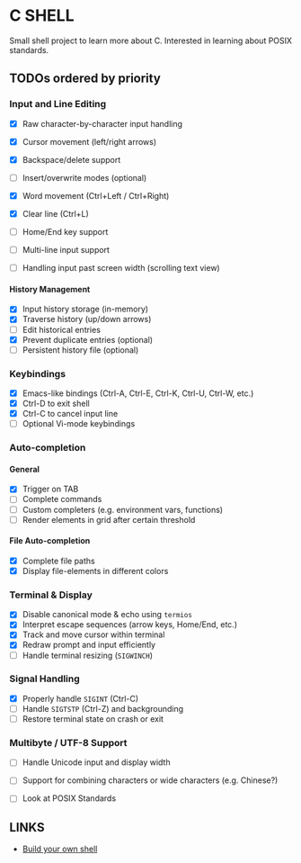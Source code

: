 # C SHELL

Small shell project to learn more about C. Interested in learning about POSIX standards.

## TODOs ordered by priority

### Input and Line Editing
- [x] Raw character-by-character input handling
- [x] Cursor movement (left/right arrows)
- [x] Backspace/delete support
- [ ] Insert/overwrite modes (optional)
- [x] Word movement (Ctrl+Left / Ctrl+Right)
- [x] Clear line (Ctrl+L)
- [ ] Home/End key support

- [ ] Multi-line input support
- [ ] Handling input past screen width (scrolling text view)

#### History Management
- [x] Input history storage (in-memory)
- [x] Traverse history (up/down arrows)
- [ ] Edit historical entries
- [x] Prevent duplicate entries (optional)
- [ ] Persistent history file (optional)

### Keybindings
- [x] Emacs-like bindings (Ctrl-A, Ctrl-E, Ctrl-K, Ctrl-U, Ctrl-W, etc.)
- [x] Ctrl-D to exit shell
- [x] Ctrl-C to cancel input line
- [ ] Optional Vi-mode keybindings

### Auto-completion
#### General
- [x] Trigger on TAB
- [ ] Complete commands
- [ ] Custom completers (e.g. environment vars, functions)
- [ ] Render elements in grid after certain threshold
#### File Auto-completion
- [x] Complete file paths
- [x] Display file-elements in different colors

### Terminal & Display
- [x] Disable canonical mode & echo using `termios`
- [x] Interpret escape sequences (arrow keys, Home/End, etc.)
- [x] Track and move cursor within terminal
- [x] Redraw prompt and input efficiently
- [ ] Handle terminal resizing (`SIGWINCH`)

###  Signal Handling
- [x] Properly handle `SIGINT` (Ctrl-C)
- [ ] Handle `SIGTSTP` (Ctrl-Z) and backgrounding
- [ ] Restore terminal state on crash or exit

### Multibyte / UTF-8 Support
- [ ] Handle Unicode input and display width
- [ ] Support for combining characters or wide characters (e.g. Chinese?)

- [ ] Look at POSIX Standards

## LINKS
- [Build your own shell](https://github.com/tokenrove/build-your-own-shell)

